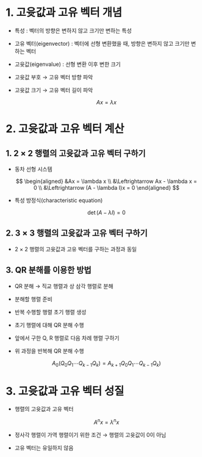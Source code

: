# 1. 고윳값과 고유 벡터 개념

- 특성 : 벡터의 방향은 변하지 않고 크기만 변하는 특성
- 고유 벡터(eigenvector) : 벡터에 선형 변환했을 때, 방향은 변하지 않고 크기만 변하는 벡터
- 고윳값(eigenvalue) : 선형 변환 이후 변한 크기
- 고윳값 부호 → 고유 벡터 방향 파악
- 고윳값 크기 → 고유 벡터 길이 파악
    
    $$
    Ax = \lambda x
    $$
    

# 2. 고윳값과 고유 벡터 계산

## 1. 2 × 2 행렬의 고윳값과 고유 벡터 구하기

- 동차 선형 시스템
    
    $$
    \begin{aligned} &Ax = \lambda x \\ &\Leftrightarrow Ax - \lambda x = 0 \\ &\Leftrightarrow (A - \lambda I)x = 0 \end{aligned}
    $$
    
- 특성 방정식(characteristic equation)
    
    $$
    \det(A - \lambda I) = 0
    $$
    

## 2. 3 × 3 행렬의 고윳값과 고유 벡터 구하기

- 2 × 2 행렬의 고윳값과 고유 벡터를 구하는 과정과 동일

## 3. QR 분해를 이용한 방법

- QR 분해 → 직교 행렬과 상 삼각 행렬로 분해
- 분해할 행렬 준비
- 반복 수행할 행렬 초기 행렬 생성
- 초기 행렬에 대해 QR 분해 수행
- 앞에서 구한 Q, R 행렬로 다음 차례 행렬 구하기
- 위 과정을 반복해 QR 분해 수행
    
    $$
    A_0(Q_0Q_1\cdots Q_{k-1}Q_k) = A_{k+1}Q_0Q_1\cdots Q_{k-1}Q_k)
    $$
    

# 3. 고윳값과 고유 벡터 성질

- 행렬의 고윳값과 고유 벡터
    
    $$
    A^nx = \lambda^n x
    $$
    
- 정사각 행렬이 가역 행렬이기 위한 조건 → 행렬의 고윳값이 0이 아님
- 고유 벡터는 유일하지 않음